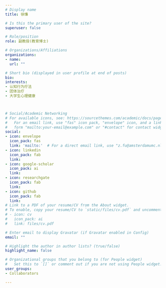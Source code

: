 ```yaml
---
# Display name
title: 徐慊

# Is this the primary user of the site?
superuser: false

# Role/position
role: 副教授(教育博士)

# Organizations/Affiliations
organizations:
- name: 
  url: ""

# Short bio (displayed in user profile at end of posts)
bio: 
interests:
- 认知行为疗法
- 团体治疗
- 大学生心理健康



# Social/Academic Networking
# For available icons, see: https://sourcethemes.com/academic/docs/page-builder/#icons
#   For an email link, use "fas" icon pack, "envelope" icon, and a link in the
#   form "mailto:your-email@example.com" or "#contact" for contact widget.
social:
- icon: envelope
  icon_pack: fas
  link: 'mailto:'  # For a direct email link, use "z.fu@amsterdamumc.nl".
- icon: linkedin
  icon_pack: fab
  link: 
- icon: google-scholar
  icon_pack: ai
  link: 
- icon: researchgate
  icon_pack: fab
  link:
- icon: github
  icon_pack: fab
  link: 
# Link to a PDF of your resume/CV from the About widget.
# To enable, copy your resume/CV to `static/files/cv.pdf` and uncomment the lines below.
# - icon: cv
#   icon_pack: ai
#   link: files/cv.pdf

# Enter email to display Gravatar (if Gravatar enabled in Config)
email: ""

# Highlight the author in author lists? (true/false)
highlight_name: false

# Organizational groups that you belong to (for People widget)
#   Set this to `[]` or comment out if you are not using People widget.
user_groups:
- Collaborators

---
```



